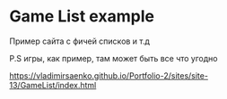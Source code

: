 # Game List example
 
Пример сайта с фичей списков и т.д

P.S игры, как пример, там может быть все что угодно


https://vladimirsaenko.github.io/Portfolio-2/sites/site-13/GameList/index.html
